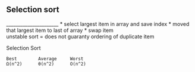 
<h2>Selection sort </h2>
______________________
* select largest item in array and save index
* moved that largest item to last of array
* swap item

<br>
unstable sort = does not guaranty ordering of duplicate item


Selection Sort	

    Best	    Average	    Worst	 
    Ω(n^2)	    θ(n^2)	    O(n^2)	 
